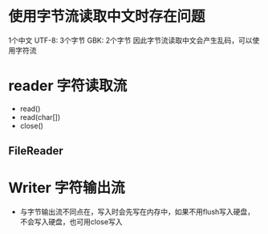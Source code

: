 # 使用字节流读取中文时存在问题
1个中文
UTF-8: 3个字节
GBK: 2个字节
因此字节流读取中文会产生乱码，可以使用字符流

# reader 字符读取流 
* read()
* read(char[])
* close()
## FileReader

# Writer 字符输出流
* 与字节输出流不同点在，写入时会先写在内存中，如果不用flush写入硬盘，不会写入硬盘，也可用close写入